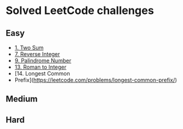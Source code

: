 # Solved LeetCode challenges
## Easy
* [1. Two Sum](https://leetcode.com/problems/two-sum/)
* [7. Reverse Integer](https://leetcode.com/problems/reverse-integer/)
* [9. Palindrome Number](https://leetcode.com/problems/palindrome-number/)
* [13. Roman to Integer](https://leetcode.com/problems/roman-to-integer/)
* [14. Longest Common
* Prefix](https://leetcode.com/problems/longest-common-prefix/)
## Medium
## Hard
